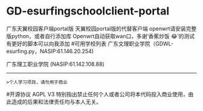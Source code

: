 # GD-esurfingschoolclient-portal
广东天翼校园客户端portal版
天翼校园portal版的代替客户端
openwrt请安装完整版python，或者自行添加库
Openwrt自动获取wan口，多谢‘香蕉炒饭 😂’的测试
有更好的脚本可以向我添加
#可用学校列表
  广东文理职业学院（GDWL-esurfing.py，NASIP:61.146.20.254)

  广东理工职业学院 (NASIP:61.142.108.88)
***
    >个人学习项目，请勿用于商业
#开源协议
AGPL V3
特别指出禁止任何个人或者公司将本代码投入商业使用，由此造成的后果和法律责任均与本人无关。 
